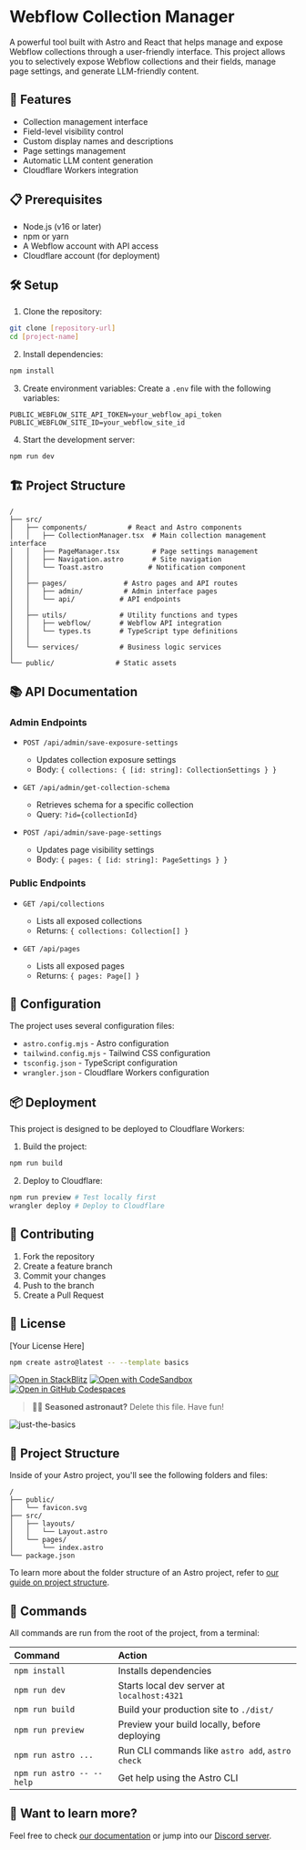 # Webflow Collection Manager

A powerful tool built with Astro and React that helps manage and expose Webflow collections through a user-friendly interface. This project allows you to selectively expose Webflow collections and their fields, manage page settings, and generate LLM-friendly content.

## 🚀 Features

- Collection management interface
- Field-level visibility control
- Custom display names and descriptions
- Page settings management
- Automatic LLM content generation
- Cloudflare Workers integration

## 📋 Prerequisites

- Node.js (v16 or later)
- npm or yarn
- A Webflow account with API access
- Cloudflare account (for deployment)

## 🛠 Setup

1. Clone the repository:

```bash
git clone [repository-url]
cd [project-name]
```

2. Install dependencies:

```bash
npm install
```

3. Create environment variables:
   Create a `.env` file with the following variables:

```env
PUBLIC_WEBFLOW_SITE_API_TOKEN=your_webflow_api_token
PUBLIC_WEBFLOW_SITE_ID=your_webflow_site_id
```

4. Start the development server:

```bash
npm run dev
```

## 🏗 Project Structure

```
/
├── src/
│   ├── components/          # React and Astro components
│   │   ├── CollectionManager.tsx  # Main collection management interface
│   │   ├── PageManager.tsx        # Page settings management
│   │   ├── Navigation.astro       # Site navigation
│   │   └── Toast.astro           # Notification component
│   │
│   ├── pages/              # Astro pages and API routes
│   │   ├── admin/          # Admin interface pages
│   │   └── api/           # API endpoints
│   │
│   ├── utils/             # Utility functions and types
│   │   ├── webflow/       # Webflow API integration
│   │   └── types.ts       # TypeScript type definitions
│   │
│   └── services/          # Business logic services
│
└── public/               # Static assets
```

## 📚 API Documentation

### Admin Endpoints

- `POST /api/admin/save-exposure-settings`

  - Updates collection exposure settings
  - Body: `{ collections: { [id: string]: CollectionSettings } }`

- `GET /api/admin/get-collection-schema`

  - Retrieves schema for a specific collection
  - Query: `?id={collectionId}`

- `POST /api/admin/save-page-settings`
  - Updates page visibility settings
  - Body: `{ pages: { [id: string]: PageSettings } }`

### Public Endpoints

- `GET /api/collections`

  - Lists all exposed collections
  - Returns: `{ collections: Collection[] }`

- `GET /api/pages`
  - Lists all exposed pages
  - Returns: `{ pages: Page[] }`

## 🔧 Configuration

The project uses several configuration files:

- `astro.config.mjs` - Astro configuration
- `tailwind.config.mjs` - Tailwind CSS configuration
- `tsconfig.json` - TypeScript configuration
- `wrangler.json` - Cloudflare Workers configuration

## 📦 Deployment

This project is designed to be deployed to Cloudflare Workers:

1. Build the project:

```bash
npm run build
```

2. Deploy to Cloudflare:

```bash
npm run preview # Test locally first
wrangler deploy # Deploy to Cloudflare
```

## 🤝 Contributing

1. Fork the repository
2. Create a feature branch
3. Commit your changes
4. Push to the branch
5. Create a Pull Request

## 📄 License

[Your License Here]

```sh
npm create astro@latest -- --template basics
```

[![Open in StackBlitz](https://developer.stackblitz.com/img/open_in_stackblitz.svg)](https://stackblitz.com/github/withastro/astro/tree/latest/examples/basics)
[![Open with CodeSandbox](https://assets.codesandbox.io/github/button-edit-lime.svg)](https://codesandbox.io/p/sandbox/github/withastro/astro/tree/latest/examples/basics)
[![Open in GitHub Codespaces](https://github.com/codespaces/badge.svg)](https://codespaces.new/withastro/astro?devcontainer_path=.devcontainer/basics/devcontainer.json)

> 🧑‍🚀 **Seasoned astronaut?** Delete this file. Have fun!

![just-the-basics](https://github.com/withastro/astro/assets/2244813/a0a5533c-a856-4198-8470-2d67b1d7c554)

## 🚀 Project Structure

Inside of your Astro project, you'll see the following folders and files:

```text
/
├── public/
│   └── favicon.svg
├── src/
│   ├── layouts/
│   │   └── Layout.astro
│   └── pages/
│       └── index.astro
└── package.json
```

To learn more about the folder structure of an Astro project, refer to [our guide on project structure](https://docs.astro.build/en/basics/project-structure/).

## 🧞 Commands

All commands are run from the root of the project, from a terminal:

| Command                   | Action                                           |
| :------------------------ | :----------------------------------------------- |
| `npm install`             | Installs dependencies                            |
| `npm run dev`             | Starts local dev server at `localhost:4321`      |
| `npm run build`           | Build your production site to `./dist/`          |
| `npm run preview`         | Preview your build locally, before deploying     |
| `npm run astro ...`       | Run CLI commands like `astro add`, `astro check` |
| `npm run astro -- --help` | Get help using the Astro CLI                     |

## 👀 Want to learn more?

Feel free to check [our documentation](https://docs.astro.build) or jump into our [Discord server](https://astro.build/chat).
